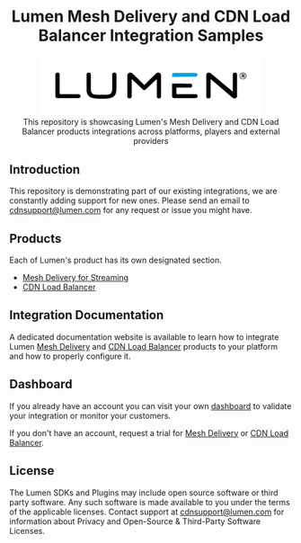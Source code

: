 <head>
  <link rel="icon" type="image/x-icon" href="../favicon.png" />
</head>
<h1 align="center">
  Lumen Mesh Delivery and CDN Load Balancer Integration Samples
</h1>
<p align="center">
  <img alt="Lumen" src="assets/lumen_logo.png" width="400" />
  <br />
  <span>This repository is showcasing Lumen's Mesh Delivery and CDN Load Balancer products integrations across platforms, players and external providers</span>
</p>


## Introduction

This repository is demonstrating part of our existing integrations, we are constantly adding support for new ones. Please send an email to [cdnsupport@lumen.com](mailto:cdnsupport@lumen.com) for any request or issue you might have.

## Products

Each of Lumen's product has its own designated section.

- [Mesh Delivery for Streaming](mesh-delivery)
- [CDN Load Balancer](cdn-load-balancer)

## Integration Documentation

A dedicated documentation website is available to learn how to integrate Lumen [Mesh Delivery](https://www.lumen.com/help/en-us/cdn/mesh-delivery-for-streaming.html) and [CDN Load Balancer](https://www.lumen.com/help/en-us/cdn/cdn-load-balancer.html) products to your platform and how to properly configure it.

## Dashboard

If you already have an account you can visit your own [dashboard](https://dashboard.streamroot.io) to validate your integration or monitor your customers.

If you don't have an account, request a trial for [Mesh Delivery](https://www.lumen.com/en-us/edge-computing/mesh-delivery.html) or [CDN Load Balancer](https://www.lumen.com/en-us/edge-computing/cdn-load-balancer.html).

## License

The Lumen SDKs and Plugins may include open source software or third party software. Any such software is made available to you under the terms of the applicable licenses. Contact support at [cdnsupport@lumen.com](mailto:cdnsupport@lumen.com) for information about Privacy and Open-Source & Third-Party Software Licenses.
